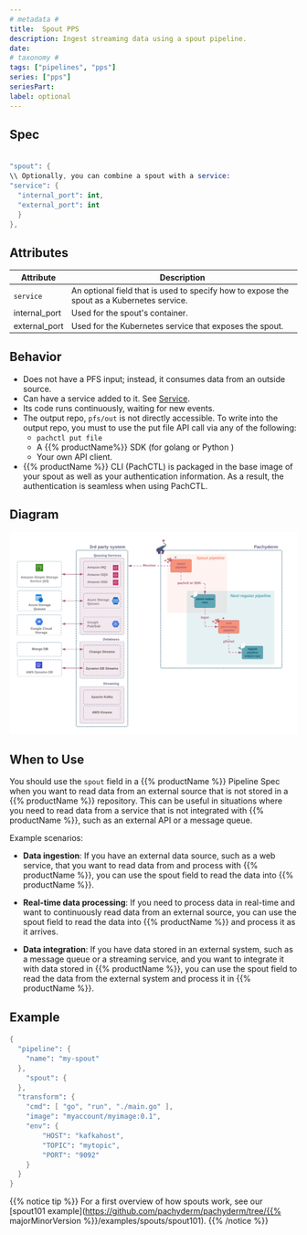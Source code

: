 ```yaml
---
# metadata # 
title:  Spout PPS
description: Ingest streaming data using a spout pipeline.
date: 
# taxonomy #
tags: ["pipelines", "pps"]
series: ["pps"]
seriesPart:
label: optional
---
```

## Spec 

```s

"spout": {
\\ Optionally, you can combine a spout with a service:
"service": {
  "internal_port": int,
  "external_port": int
  }
},

```

## Attributes 

|Attribute| Description|
|-|-|
|`service`|An optional field that is used to specify how to expose the spout as a Kubernetes service.|
|internal_port| Used for the spout's container.|
|external_port| Used for the Kubernetes service that exposes the spout.|

## Behavior 

- Does not have a PFS input; instead, it consumes data from an outside source.
- Can have a service added to it. See [Service](/{{%release%}}/build-dags/pipeline-spec/service).
- Its code runs continuously, waiting for new events.
- The output repo, `pfs/out` is not directly accessible. To write into the output repo, you must to use the put file API call via any of the following:
  - `pachctl put file`
  - A {{% productName%}} SDK (for golang or Python )
  - Your own API client.
- {{% productName %}} CLI (PachCTL) is packaged in the base image of your spout as well as your authentication information. As a result, the authentication is seamless when using PachCTL.


## Diagram 

![spout-tldr](/images/spout_tldr.png)
## When to Use 

You should use the `spout` field in a {{% productName %}} Pipeline Spec when you want to read data from an external source that is not stored in a {{% productName %}} repository. This can be useful in situations where you need to read data from a service that is not integrated with {{% productName %}}, such as an external API or a message queue.

Example scenarios:

- **Data ingestion**: If you have an external data source, such as a web service, that you want to read data from and process with {{% productName %}}, you can use the spout field to read the data into {{% productName %}}.

- **Real-time data processing**: If you need to process data in real-time and want to continuously read data from an external source, you can use the spout field to read the data into {{% productName %}} and process it as it arrives.

- **Data integration**: If you have data stored in an external system, such as a message queue or a streaming service, and you want to integrate it with data stored in {{% productName %}}, you can use the spout field to read the data from the external system and process it in {{% productName %}}.

## Example 


```s
{
  "pipeline": {
    "name": "my-spout"
  },
    "spout": {
  },
  "transform": {
    "cmd": [ "go", "run", "./main.go" ],
    "image": "myaccount/myimage:0.1",
    "env": {
        "HOST": "kafkahost",
        "TOPIC": "mytopic",
        "PORT": "9092"
    }
  }
}
```

{{% notice tip %}}
For a first overview of how spouts work, see our [spout101 example](https://github.com/pachyderm/pachyderm/tree/{{% majorMinorVersion %}}/examples/spouts/spout101).
{{% /notice %}}